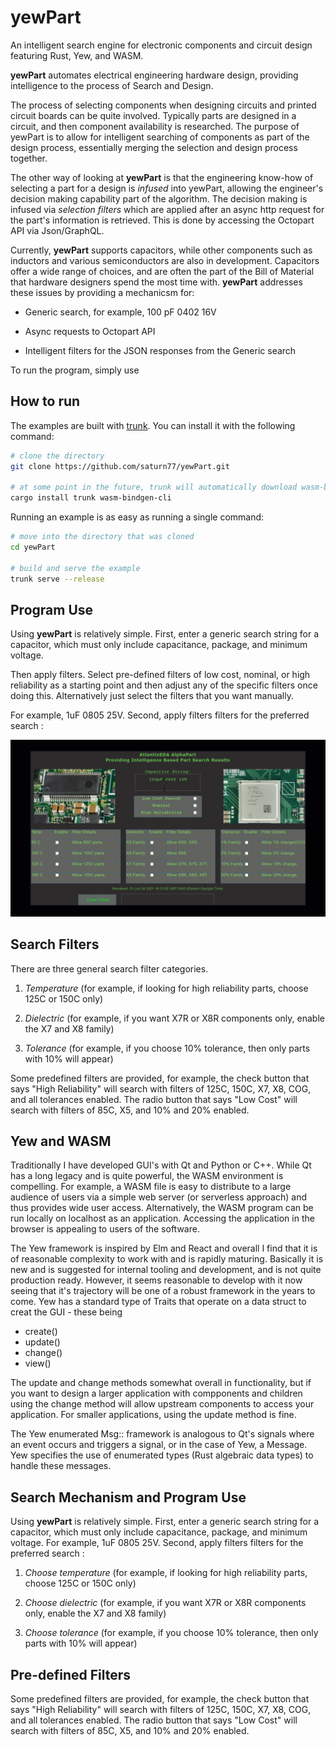 # yewPart
An intelligent search engine for electronic components and circuit design featuring Rust, Yew, and WASM. 

**yewPart** automates electrical engineering hardware design, providing intelligence to the process of Search and Design.

The process of selecting components when designing circuits and printed circuit boards can be quite involved. Typically parts are designed in a circuit, and then component availability is researched. The purpose of yewPart is to allow for intelligent searching of components as part of the design process, essentially merging the selection and design process together. 

The other way of looking at **yewPart** is that the engineering know-how of selecting a part for a design is *infused* into yewPart, allowing the engineer's decision making capability part of the algorithm. The decision making is infused via *selection filters* which are applied after an async http request for the part's information is retrieved. This is done by accessing the Octopart API via Json/GraphQL. 

Currently, **yewPart** supports capacitors, while other components such as inductors and various semiconductors are also in development. Capacitors offer a wide range of choices, and are often the part of the Bill of Material that hardware designers spend the most time with. **yewPart** addresses these issues by providing a mechanicsm for:

- Generic search, for example, 100 pF 0402 16V

- Async requests to Octopart API

- Intelligent filters for the JSON responses from the Generic search

To run the program, simply use 

## How to run

The examples are built with [trunk](https://github.com/thedodd/trunk).
You can install it with the following command:

```bash
# clone the directory
git clone https://github.com/saturn77/yewPart.git

# at some point in the future, trunk will automatically download wasm-bindgen
cargo install trunk wasm-bindgen-cli
```

Running an example is as easy as running a single command:

```bash
# move into the directory that was cloned
cd yewPart

# build and serve the example
trunk serve --release
```





## Program Use
Using **yewPart** is relatively simple. First, enter a generic search string for a capacitor, which must only include capacitance, package, and minimum voltage.

Then apply filters. Select pre-defined filters of low cost, nominal, or high reliability  as a starting point and then adjust any of the specific filters once doing this. Alternatively just select the filters that you want manually. 



For example, 1uF 0805 25V. Second, apply filters filters for the preferred search :

<img src="assets/yewPart2.gif">



## Search Filters

There are three general search filter categories.

1. *Temperature* (for example, if looking for high reliability parts, choose 125C or 150C only)

2. *Dielectric* (for example, if you want X7R or X8R components only, enable the X7 and X8 family)

3. *Tolerance* (for example, if you choose 10% tolerance, then only parts with 10% will appear)


Some predefined filters are provided, for example, the check button that says "High Reliability" will search with filters of 125C, 150C, X7, X8, COG, and all tolerances enabled. The radio button that says "Low Cost" will search with filters of 85C, X5, and 10% and 20% enabled.


## Yew and WASM
Traditionally I have developed GUI's with Qt and Python or C++. While Qt has a long legacy and is quite powerful, the WASM environment is compelling. For example, a WASM file is easy to distribute to a large audience of users via a simple web server (or serverless approach) and thus provides wide user access. Alternatively, the WASM program can be run locally on localhost as an application. Accessing the application in the browser is appealing to users of the software.

The Yew framework is inspired by Elm and React and overall I find that it is of reasonable complexity to work with and is rapidly maturing. Basically it is new and is suggested for internal tooling and development, and is not quite production ready. However, it seems reasonable to develop with it now seeing that it's trajectory will be one of a robust framework in the years to come. Yew has a standard type of Traits that operate on a data struct to creat the GUI - these being

- create()
- update() 
- change()
- view()
 
The update and change methods somewhat overall in functionality, but if you want to design a larger application with compponents and children using the change method will allow upstream components to access  your application. For smaller applications, using the update method is fine. 

The Yew enumerated Msg:: framework is analogous to Qt's signals where an event occurs and triggers a signal, or in the case of Yew, a Message. Yew specifies the use of enumerated types (Rust algebraic data types) to handle these messages.


## Search Mechanism and Program Use
Using **yewPart** is relatively simple. First, enter a generic search string for a capacitor, which must only include capacitance, package, and minimum voltage. For example, 1uF 0805 25V. Second, apply filters filters for the preferred search :

1. *Choose temperature* (for example, if looking for high reliability parts, choose 125C or 150C only)

2. *Choose dielectric* (for example, if you want X7R or X8R components only, enable the X7 and X8 family)

3. *Choose tolerance* (for example, if you choose 10% tolerance, then only parts with 10% will appear)

## Pre-defined Filters

Some predefined filters are provided, for example, the check button that says "High Reliability" will search with filters of 125C, 150C, X7, X8, COG, and all tolerances enabled. The radio button that says "Low Cost" will search with filters of 85C, X5, and 10% and 20% enabled.

